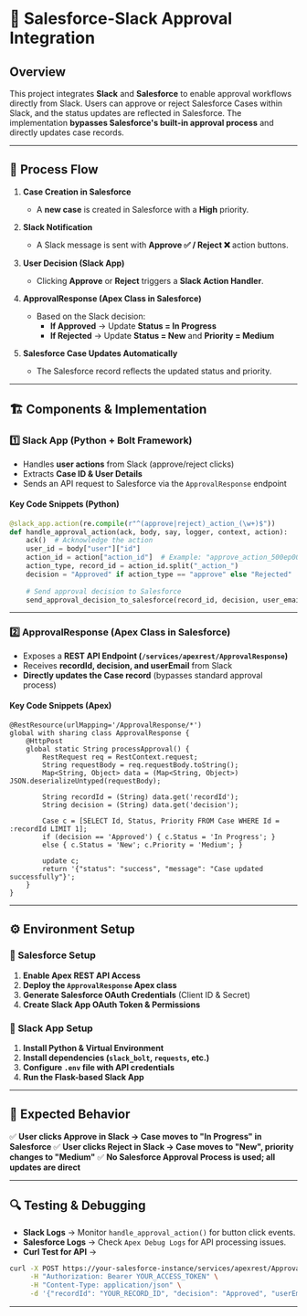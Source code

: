 # 🚀 Salesforce-Slack Approval Integration

## Overview
This project integrates **Slack** and **Salesforce** to enable approval workflows directly from Slack. Users can approve or reject Salesforce Cases within Slack, and the status updates are reflected in Salesforce. The implementation **bypasses Salesforce's built-in approval process** and directly updates case records.

---

## 🔄 Process Flow
1. **Case Creation in Salesforce**
   - A **new case** is created in Salesforce with a **High** priority.

2. **Slack Notification**
   - A Slack message is sent with **Approve ✅ / Reject ❌** action buttons.

3. **User Decision (Slack App)**
   - Clicking **Approve** or **Reject** triggers a **Slack Action Handler**.

4. **ApprovalResponse (Apex Class in Salesforce)**
   - Based on the Slack decision:
     - **If Approved** → Update **Status = In Progress**
     - **If Rejected** → Update **Status = New** and **Priority = Medium**

5. **Salesforce Case Updates Automatically**
   - The Salesforce record reflects the updated status and priority.

---

## 🏗️ Components & Implementation

### **1️⃣ Slack App (Python + Bolt Framework)**
- Handles **user actions** from Slack (approve/reject clicks)
- Extracts **Case ID & User Details**
- Sends an API request to Salesforce via the `ApprovalResponse` endpoint

#### **Key Code Snippets (Python)**
```python
@slack_app.action(re.compile(r"^(approve|reject)_action_(\w+)$"))
def handle_approval_action(ack, body, say, logger, context, action):
    ack()  # Acknowledge the action
    user_id = body["user"]["id"]
    action_id = action["action_id"]  # Example: "approve_action_500ep0000024aVHAAY"
    action_type, record_id = action_id.split("_action_")
    decision = "Approved" if action_type == "approve" else "Rejected"
    
    # Send approval decision to Salesforce
    send_approval_decision_to_salesforce(record_id, decision, user_email)
```

---

### **2️⃣ ApprovalResponse (Apex Class in Salesforce)**
- Exposes a **REST API Endpoint (`/services/apexrest/ApprovalResponse`)**
- Receives **recordId, decision, and userEmail** from Slack
- **Directly updates the Case record** (bypasses standard approval process)

#### **Key Code Snippets (Apex)**
```apex
@RestResource(urlMapping='/ApprovalResponse/*')
global with sharing class ApprovalResponse {
    @HttpPost
    global static String processApproval() {
        RestRequest req = RestContext.request;
        String requestBody = req.requestBody.toString();
        Map<String, Object> data = (Map<String, Object>) JSON.deserializeUntyped(requestBody);

        String recordId = (String) data.get('recordId');
        String decision = (String) data.get('decision');

        Case c = [SELECT Id, Status, Priority FROM Case WHERE Id = :recordId LIMIT 1];
        if (decision == 'Approved') { c.Status = 'In Progress'; }
        else { c.Status = 'New'; c.Priority = 'Medium'; }
        
        update c;
        return '{"status": "success", "message": "Case updated successfully"}';
    }
}
```

---

## ⚙️ Environment Setup
### **🔹 Salesforce Setup**
1. **Enable Apex REST API Access**
2. **Deploy the `ApprovalResponse` Apex class**
3. **Generate Salesforce OAuth Credentials** (Client ID & Secret)
4. **Create Slack App OAuth Token & Permissions**

### **🔹 Slack App Setup**
1. **Install Python & Virtual Environment**
2. **Install dependencies (`slack_bolt`, `requests`, etc.)**
3. **Configure `.env` file with API credentials**
4. **Run the Flask-based Slack App**

---

## 🎯 Expected Behavior
✅ **User clicks Approve in Slack → Case moves to "In Progress" in Salesforce**
✅ **User clicks Reject in Slack → Case moves to "New", priority changes to "Medium"**
✅ **No Salesforce Approval Process is used; all updates are direct**

---

## 🔍 Testing & Debugging
- **Slack Logs** → Monitor `handle_approval_action()` for button click events.
- **Salesforce Logs** → Check `Apex Debug Logs` for API processing issues.
- **Curl Test for API** →
```sh
curl -X POST https://your-salesforce-instance/services/apexrest/ApprovalResponse \
     -H "Authorization: Bearer YOUR_ACCESS_TOKEN" \
     -H "Content-Type: application/json" \
     -d '{"recordId": "YOUR_RECORD_ID", "decision": "Approved", "userEmail": "user@example.com"}'
```

---

